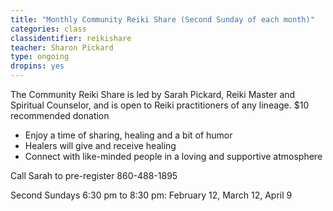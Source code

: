 ```yaml
---
title: "Monthly Community Reiki Share (Second Sunday of each month)"
categories: class
classidentifier: reikishare
teacher: Sharon Pickard
type: ongoing
dropins: yes
---
```

The Community Reiki Share is led by Sarah Pickard, Reiki Master and Spiritual Counselor,
and is open to Reiki practitioners of any lineage. $10 recommended donation

* Enjoy a time of sharing, healing and a bit of humor
* Healers will give and receive healing
* Connect with like-minded people in a loving and supportive atmosphere

Call Sarah to pre-register 860-488-1895

Second Sundays 6:30 pm to 8:30 pm: February 12,  March 12, April 9
